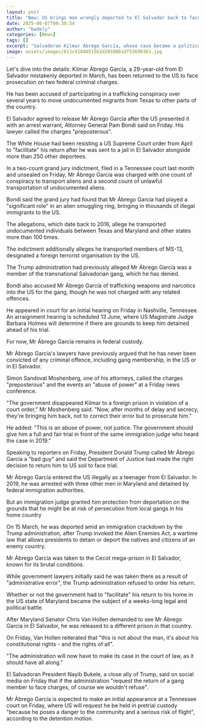 ```yaml
---
layout: post
title: "New: US brings man wrongly deported to El Salvador back to face charges"
date: 2025-06-07T00:30:54
author: "badely"
categories: [News]
tags: []
excerpt: "Salvadoran Kilmar Ábrego García, whose case became a political flashpoint, has been charged with human trafficking by US officials."
image: assets/images/611c41840515b1d20100b1df53690363.jpg
---
```


Let's dive into the details: Kilmar Ábrego García, a 29-year-old from El Salvador mistakenly deported in March, has been returned to the US to face prosecution on two federal criminal charges.

He has been accused of participating in a trafficking conspiracy over several years to move undocumented migrants from Texas to other parts of the country. 

El Salvador agreed to release Mr Ábrego García after the US presented it with an arrest warrant, Attorney General Pam Bondi said on Friday. His lawyer called the charges "preposterous".

The White House had been resisting a US Supreme Court order from April to "facilitate" his return after he was sent to a jail in El Salvador alongside more than 250 other deportees. 

In a two-count grand jury indictment, filed in a Tennessee court last month and unsealed on Friday, Mr Ábrego García was charged with one count of conspiracy to transport aliens and a second count of unlawful transportation of undocumented aliens.

Bondi said the grand jury had found that Mr Ábrego García had played a "significant role" in an alien smuggling ring, bringing in thousands of illegal immigrants to the US.

The allegations, which date back to 2016, allege he transported undocumented individuals between Texas and Maryland and other states more than 100 times.  

The indictment additionally alleges he transported members of MS-13, designated a foreign terrorist organisation by the US. 

The Trump administration had previously alleged Mr Ábrego García was a member of the transnational Salvadorian gang, which he has denied. 

Bondi also accused Mr Ábrego García of trafficking weapons and narcotics into the US for the gang, though he was not charged with any related offences.   

He appeared in court for an initial hearing on Friday in Nashville, Tennessee. An arraignment hearing is scheduled 13 June, where US Magistrate Judge Barbara Holmes will determine if there are grounds to keep him detained ahead of his trial. 

For now, Mr Ábrego García remains in federal custody.

Mr Ábrego García's lawyers have previously argued that he has never been convicted of any criminal offence, including gang membership, in the US or in El Salvador.

Simon Sandoval Moshenberg, one of his attorneys, called the charges "preposterous" and the events an "abuse of power" at a Friday news conference. 

"The government disappeared Kilmar to a foreign prison in violation of a court order," Mr Moshenberg said. "Now, after months of delay and secrecy, they're bringing him back, not to correct their error but to prosecute him."

He added: "This is an abuse of power, not justice. The government should give him a full and fair trial in front of the same immigration judge who heard the case in 2019."

Speaking to reporters on Friday, President Donald Trump called Mr Ábrego García a "bad guy" and said the Department of Justice had made the right decision to return him to US soil to face trial.

Mr Ábrego García entered the US illegally as a teenager from El Salvador. In 2019, he was arrested with three other men in Maryland and detained by federal immigration authorities.

But an immigration judge granted him protection from deportation on the grounds that he might be at risk of persecution from local gangs in his home country

On 15 March, he was deported amid an immigration crackdown by the Trump administration, after Trump invoked the Alien Enemies Act, a wartime law that allows presidents to detain or deport the natives and citizens of an enemy country.

Mr Ábrego García was taken to the Cecot mega-prison in El Salvador, known for its brutal conditions. 

While government lawyers initially said he was taken there as a result of "administrative error", the Trump administration refused to order his return. 

Whether or not the government had to "facilitate" his return to his home in the US state of Maryland became the subject of a weeks-long legal and political battle.

After Maryland Senator Chris Van Hollen demanded to see Mr Ábrego García in El Salvador, he was released to a different prison in that country. 

On Friday, Van Hollen reiterated that "this is not about the man, it's about his constitutional rights - and the rights of all". 

"The administration will now have to make its case in the court of law, as it should have all along." 

El Salvadoran President Nayib Bukele, a close ally of Trump, said on social media on Friday that if the administration "request the return of a gang member to face charges, of course we wouldn't refuse". 

Mr Ábrego García is expected to make an initial appearance at a Tennessee court on Friday, where US will request he be held in pretrial custody "because he poses a danger to the community and a serious risk of flight", according to the detention motion.

